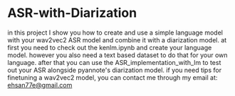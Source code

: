# ASR-with-Diarization
in this project I show you how to create and use a simple language model with your wav2vec2 ASR model and combine it with a diarization model.
at first you need to check out the kenlm.ipynb and create your language model. however you also need a text based dataset to do that for your own language.
after that you can use the ASR_implementation_with_lm to test out your ASR alongside pyannote's diarization model.
if you need tips for finetuning a wav2vec2 model, you can contact me through my email at: ehsan77e@gmail.com
